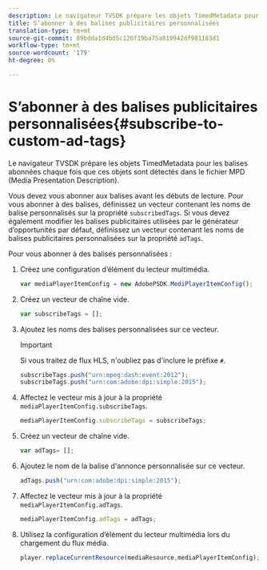 ```yaml
---
description: Le navigateur TVSDK prépare les objets TimedMetadata pour les balises abonnées chaque fois que ces objets sont détectés dans le fichier MPD (Media Presentation Description).
title: S’abonner à des balises publicitaires personnalisées
translation-type: tm+mt
source-git-commit: 89bdda1d4bd5c126f19ba75a819942df901183d1
workflow-type: tm+mt
source-wordcount: '179'
ht-degree: 0%

---
```



# S’abonner à des balises publicitaires personnalisées{#subscribe-to-custom-ad-tags}

Le navigateur TVSDK prépare les objets TimedMetadata pour les balises abonnées chaque fois que ces objets sont détectés dans le fichier MPD (Media Presentation Description).

Vous devez vous abonner aux balises avant les débuts de lecture.
Pour vous abonner à des balises, définissez un vecteur contenant les noms de balise personnalisés sur la propriété `subscribedTags`. Si vous devez également modifier les balises publicitaires utilisées par le générateur d’opportunités par défaut, définissez un vecteur contenant les noms de balises publicitaires personnalisées sur la propriété `adTags`.

Pour vous abonner à des balises personnalisées :

1. Créez une configuration d’élément du lecteur multimédia.

   ```js
   var mediaPlayerItemConfig = new AdobePSDK.MediPlayerItemConfig();
   ```

1. Créez un vecteur de chaîne vide.

   ```js
   var subscribeTags = [];
   ```

1. Ajoutez les noms des balises personnalisées sur ce vecteur.

   >[!IMPORTANT]
   >
   >Si vous traitez de flux HLS, n&#39;oubliez pas d&#39;inclure le préfixe `#`.

   ```js
   subscribeTags.push("urn:mpeg:dash:event:2012"); 
   subscribeTags.push("urn:com:adobe:dpi:simple:2015"); 
   ```

1. Affectez le vecteur mis à jour à la propriété `mediaPlayerItemConfig.subscribeTags`.

   ```js
   mediaPlayerItemConfig.subscribeTags = subscribeTags;
   ```

1. Créez un vecteur de chaîne vide.

   ```js
   var adTags= [];
   ```

1. Ajoutez le nom de la balise d&#39;annonce personnalisée sur ce vecteur.

   ```js
   adTags.push("urn:com:adobe:dpi:simple:2015");
   ```

1. Affectez le vecteur mis à jour à la propriété `mediaPlayerItemConfig.adTags`.

   ```js
   mediaPlayerItemConfig.adTags = adTags;
   ```

1. Utilisez la configuration d’élément du lecteur multimédia lors du chargement du flux média.

   ```js
   player.replaceCurrentResource(mediaResource,mediaPlayerItemConfig);
   ```

